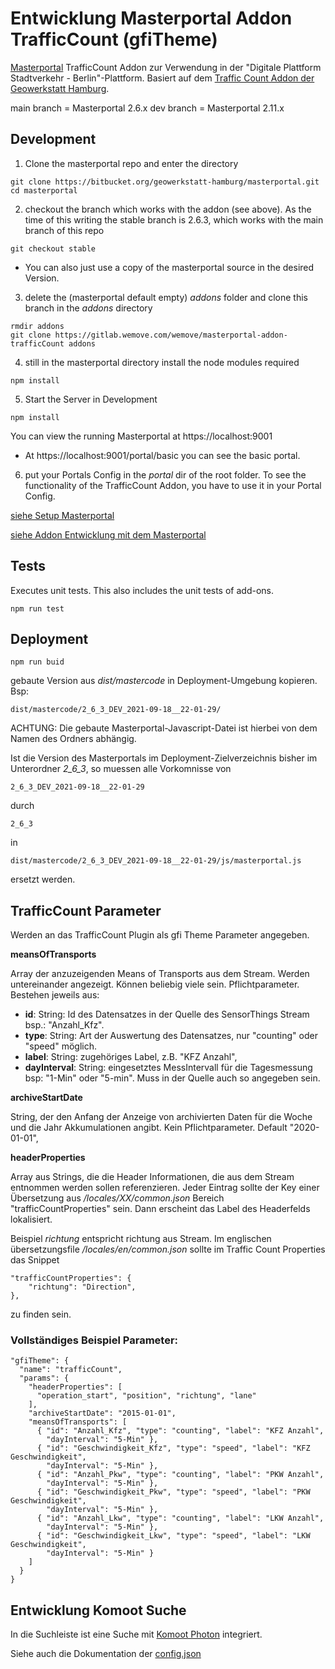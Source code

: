 Entwicklung Masterportal Addon TrafficCount (gfiTheme)
======================================================

[Masterportal](https://bitbucket.org/geowerkstatt-hamburg/masterportal/src/dev/) TrafficCount Addon zur Verwendung in der "Digitale Plattform Stadtverkehr - Berlin"-Plattform.
Basiert auf dem [Traffic Count Addon der Geowerkstatt Hamburg](https://bitbucket.org/geowerkstatt-hamburg/addons/src/dev/gfiThemes/trafficCount/).

main branch = Masterportal 2.6.x
dev branch = Masterportal 2.11.x

## Development

1. Clone the masterportal repo and enter the directory
```
git clone https://bitbucket.org/geowerkstatt-hamburg/masterportal.git
cd masterportal
```

2. checkout the branch which works with the addon (see above). As the time of this writing the stable branch is 2.6.3, which works with the main branch of this repo
```
git checkout stable
```

* You can also just use a copy of the masterportal source in the desired Version.


3. delete the (masterportal default empty) _addons_ folder and clone this branch in the  _addons_ directory
```
rmdir addons
git clone https://gitlab.wemove.com/wemove/masterportal-addon-trafficCount addons
```

4. still in the masterportal directory install the node modules required
```
npm install
```

5. Start the Server in Development
```
npm install
```

You can view the running Masterportal at https://localhost:9001

* At https://localhost:9001/portal/basic you can see the basic portal.

6. put your Portals Config in the _portal_ dir of the root folder. To see the functionality of the TrafficCount Addon, you have to use it in your Portal Config.


[siehe Setup Masterportal](https://bitbucket.org/geowerkstatt-hamburg/masterportal/src/dev/doc/setupDev.md)

[siehe Addon Entwicklung mit dem Masterportal](https://bitbucket.org/geowerkstatt-hamburg/masterportal/src/dev/doc/addOnsVue.md)

## Tests

Executes unit tests. This also includes the unit tests of add-ons.
```
npm run test
```


## Deployment

```
npm run buid
```

gebaute Version aus _dist/mastercode_ in Deployment-Umgebung kopieren.
Bsp:

```
dist/mastercode/2_6_3_DEV_2021-09-18__22-01-29/
```

ACHTUNG:
Die gebaute Masterportal-Javascript-Datei ist hierbei von dem Namen des Ordners abhängig.

Ist die Version des Masterportals im Deployment-Zielverzeichnis bisher im Unterordner _2_6_3_, so muessen alle Vorkomnisse von
```
2_6_3_DEV_2021-09-18__22-01-29
```
durch
```
2_6_3
```
in
```
dist/mastercode/2_6_3_DEV_2021-09-18__22-01-29/js/masterportal.js
```
ersetzt werden.


## TrafficCount Parameter

Werden an das TrafficCount Plugin als gfi Theme Parameter angegeben.

**meansOfTransports**

Array der anzuzeigenden Means of Transports aus dem Stream. Werden untereinander angezeigt. Können beliebig viele sein.
Pflichtparameter. Bestehen jeweils aus:

* **id**: String: Id des Datensatzes in der Quelle des SensorThings Stream bsp.: "Anzahl_Kfz".
* **type**: String: Art der Auswertung des Datensatzes, nur "counting" oder "speed" möglich.
* **label**: String: zugehöriges Label, z.B. "KFZ Anzahl",
* **dayInterval**: String: eingesetztes MessIntervall für die Tagesmessung bsp: "1-Min" oder "5-min". Muss in der Quelle auch so angegeben sein.


**archiveStartDate**

String, der den Anfang der Anzeige von archivierten Daten für die Woche und die Jahr Akkumulationen angibt.
Kein Pflichtparameter. Default "2020-01-01",


**headerProperties**

Array aus Strings, die die Header Informationen, die aus dem Stream entnommen werden sollen referenzieren.
Jeder Eintrag sollte der Key einer Übersetzung aus _/locales/XX/common.json_ Bereich "trafficCountProperties" sein.
Dann erscheint das Label des Headerfelds lokalisiert.

Beispiel _richtung_ entspricht richtung aus Stream. Im englischen übersetzungsfile _/locales/en/common.json_ sollte im Traffic Count Properties das Snippet
```
"trafficCountProperties": {
    "richtung": "Direction",
},
```
zu finden sein.


### Vollständiges Beispiel Parameter:

```
"gfiTheme": {
  "name": "trafficCount",
  "params": {
    "headerProperties": [
      "operation_start", "position", "richtung", "lane"
    ],
    "archiveStartDate": "2015-01-01",
    "meansOfTransports": [
      { "id": "Anzahl_Kfz", "type": "counting", "label": "KFZ Anzahl",
        "dayInterval": "5-Min" },
      { "id": "Geschwindigkeit_Kfz", "type": "speed", "label": "KFZ Geschwindigkeit",
        "dayInterval": "5-Min" },
      { "id": "Anzahl_Pkw", "type": "counting", "label": "PKW Anzahl",
        "dayInterval": "5-Min" },
      { "id": "Geschwindigkeit_Pkw", "type": "speed", "label": "PKW Geschwindigkeit",
        "dayInterval": "5-Min" },
      { "id": "Anzahl_Lkw", "type": "counting", "label": "LKW Anzahl",
        "dayInterval": "5-Min" },
      { "id": "Geschwindigkeit_Lkw", "type": "speed", "label": "LKW Geschwindigkeit",
        "dayInterval": "5-Min" }
    ]
  }
}
```

## Entwicklung Komoot Suche

In die Suchleiste ist eine Suche mit [Komoot Photon](https://photon.komoot.io) integriert.

Siehe auch die Dokumentation der [config.json](./doc/config.json.md#markdown-header-portalconfigsearchbarkomoot)
